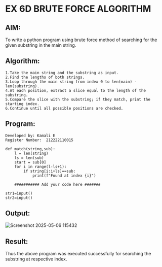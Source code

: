 
# EX 6D BRUTE FORCE ALGORITHM

## AIM:
To write a python program using brute force method of searching for the given substring in the main string.

## Algorithm:
```
1.Take the main string and the substring as input.
2.Find the lengths of both strings.
3.Loop through the main string from index 0 to len(main) - len(substring).
4.At each position, extract a slice equal to the length of the substring.
5.Compare the slice with the substring; if they match, print the starting index.
6.Continue until all possible positions are checked.

```
## Program:
```
Developed by: Kamali E
Register Number:  212222110015

def match(string,sub):
    l = len(string)
    ls = len(sub)
    start = sub[0]
    for i in range(l-ls+1):
        if string[i:i+ls]==sub:
            print(f"Found at index {i}")

    ########### Add your code here #######

str1=input()
str2=input()
```

## Output:
![Screenshot 2025-05-06 115432](https://github.com/user-attachments/assets/56e4307a-680a-4d12-8b14-62b18c1c6a69)

## Result:
Thus the above program was executed successfully for searching the substring at respective index.
